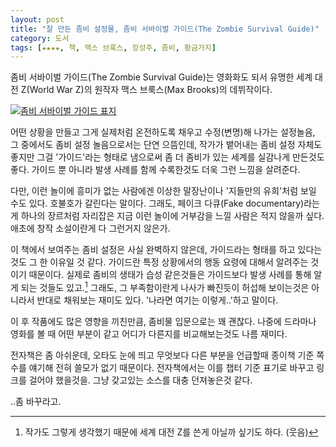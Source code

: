 ```yaml
---
layout: post
title: "잘 만든 좀비 설정물, 좀비 서바이벌 가이드(The Zombie Survival Guide)"
category: 도서
tags: [★★★★, 책, 맥스 브룩스, 장성주, 좀비, 황금가지]
---
```


좀비 서바이벌 가이드(The Zombie Survival Guide)는 영화화도 되서 유명한 세계 대전 Z(World War Z)의 원작자 맥스 브룩스(Max Brooks)의 데뷔작이다.

[![좀비 서바이벌 가이드 표지](https://lh6.googleusercontent.com/-zW2qY3p6PK8/VSR-1KrBUzI/AAAAAAAAPO8/WbIpkROJolY/w240/zombie-survival-guide.jpg "이후 좀비물에 많은 영향을 끼쳤을 정도로 잘 만든 설정물이다.")](http://www.aladin.co.kr/shop/wproduct.aspx?ISBN=8960172499&ttbkey=ttbreznoa0249001&COPYPaper=1)

어떤 상황을 만들고 그게 실제처럼 온전하도록 채우고 수정(변명)해 나가는 설정놀음, 그 중에서도 좀비 설정 놀음으로서는 단연 으뜸인데,
작가가 뱉어내는 좀비 설정 자체도 좋지만 그걸 '가이드'라는 형태로 냄으로써 좀 더 좀비가 있는 세계를 실감나게 만든것도 좋다.
가이드 뿐 아니라 발생 사례를 함께 수록한것도 더욱 그런 느낌을 살려준다.

다만, 이런 놀이에 흥미가 없는 사람에겐 이상한 말장난이나 '지들만의 유희'처럼 보일 수도 있다.
호불호가 갈린다는 말이다.
그래도, 페이크 다큐(Fake documentary)라는게 하나의 장르처럼 자리잡은 지금 이런 놀이에 거부감을 느낄 사람은 적지 않을까 싶다.
애초에 창작 소설이란게 다 그런거지 않은가.

이 책에서 보여주는 좀비 설정은 사실 완벽하지 않은데,
가이드라는 형태를 하고 있다는것도 그 한 이유일 것 같다.
가이드란 특정 상황에서의 행동 요령에 대해서 알려주는 것이기 때문이다.
실제로 좀비의 생태가 습성 같은것들은 가이드보다 발생 사례를 통해 알게 되는 것들도 있고.[^1]
그래도, 그 부족함이란게 나사가 빠진듯이 허섭해 보이는것은 아니라서 반대로 채워보는 재미도 있다.
'나라면 여기는 이렇게..'하고 말이다.

[^1]: 작가도 그렇게 생각했기 때문에 세계 대전 Z를 쓴게 아닐까 싶기도 하다. (웃음)

이 후 작품에도 많은 영향을 끼친만큼, 좀비물 입문으로는 꽤 괜찮다.
나중에 드라마나 영화를 볼 때 어떤 부분이 같고 어디가 다른지를 비교해보는것도 나름 재미다.

전자책은 좀 아쉬운데,
오타도 눈에 띄고 무엇보다 다른 부분을 언급할때 종이책 기준 쪽수를 얘기해 전혀 쓸모가 없기 때문이다.
전자책에서는 이를 챕터 기준 표기로 바꾸고 링크를 걸어야 했을것을.
그냥 갖고있는 소스를 대충 던져놓은것 같다.

..좀 바꾸라고.
